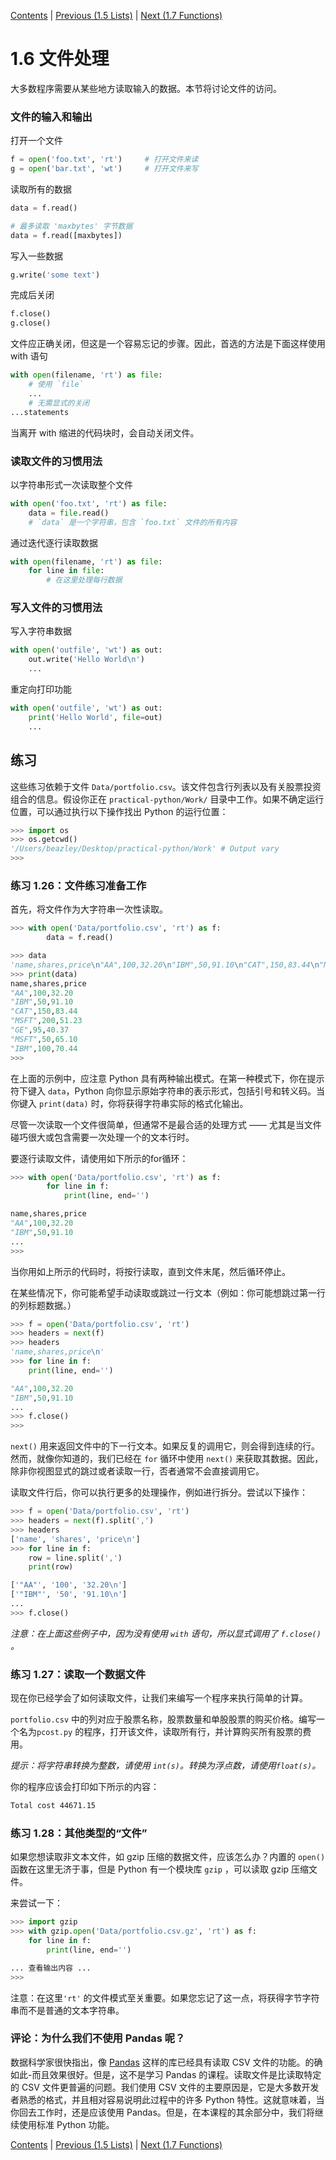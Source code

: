[Contents](../Contents.md) \| [Previous (1.5 Lists)](05_Lists.md) \| [Next (1.7 Functions)](07_Functions.md)

# 1.6 文件处理

大多数程序需要从某些地方读取输入的数据。本节将讨论文件的访问。

### 文件的输入和输出

打开一个文件

```python
f = open('foo.txt', 'rt')     # 打开文件来读
g = open('bar.txt', 'wt')     # 打开文件来写
```

读取所有的数据

```python
data = f.read()

# 最多读取 'maxbytes' 字节数据
data = f.read([maxbytes])
```

写入一些数据

```python
g.write('some text')
```

完成后关闭

```python
f.close()
g.close()
```

文件应正确关闭，但这是一个容易忘记的步骤。因此，首选的方法是下面这样使用 with 语句

```python
with open(filename, 'rt') as file:
    # 使用 `file`
    ...
    # 无需显式的关闭
...statements
```

当离开 with 缩进的代码块时，会自动关闭文件。

### 读取文件的习惯用法

以字符串形式一次读取整个文件

```python
with open('foo.txt', 'rt') as file:
    data = file.read()
    # `data` 是一个字符串，包含 `foo.txt` 文件的所有内容
```

通过迭代逐行读取数据

```python
with open(filename, 'rt') as file:
    for line in file:
        # 在这里处理每行数据
```

### 写入文件的习惯用法

写入字符串数据

```python
with open('outfile', 'wt') as out:
    out.write('Hello World\n')
    ...
```

重定向打印功能

```python
with open('outfile', 'wt') as out:
    print('Hello World', file=out)
    ...
```

## 练习

这些练习依赖于文件 `Data/portfolio.csv`。该文件包含行列表以及有关股票投资组合的信息。假设你正在 `practical-python/Work/` 目录中工作。如果不确定运行位置，可以通过执行以下操作找出 Python 的运行位置：

```python
>>> import os
>>> os.getcwd()
'/Users/beazley/Desktop/practical-python/Work' # Output vary
>>>
```

### 练习 1.26：文件练习准备工作

首先，将文件作为大字符串一次性读取。

```python
>>> with open('Data/portfolio.csv', 'rt') as f:
        data = f.read()

>>> data
'name,shares,price\n"AA",100,32.20\n"IBM",50,91.10\n"CAT",150,83.44\n"MSFT",200,51.23\n"GE",95,40.37\n"MSFT",50,65.10\n"IBM",100,70.44\n'
>>> print(data)
name,shares,price
"AA",100,32.20
"IBM",50,91.10
"CAT",150,83.44
"MSFT",200,51.23
"GE",95,40.37
"MSFT",50,65.10
"IBM",100,70.44
>>>
```

在上面的示例中，应注意 Python 具有两种输出模式。在第一种模式下，你在提示符下键入 `data`，Python 向你显示原始字符串的表示形式，包括引号和转义码。当你键入 `print(data)` 时，你将获得字符串实际的格式化输出。

尽管一次读取一个文件很简单，但通常不是最合适的处理方式 —— 尤其是当文件碰巧很大或包含需要一次处理一个的文本行时。

要逐行读取文件，请使用如下所示的for循环：

```python
>>> with open('Data/portfolio.csv', 'rt') as f:
        for line in f:
            print(line, end='')

name,shares,price
"AA",100,32.20
"IBM",50,91.10
...
>>>
```

当你用如上所示的代码时，将按行读取，直到文件末尾，然后循环停止。

在某些情况下，你可能希望手动读取或跳过一行文本（例如：你可能想跳过第一行的列标题数据。）

```python
>>> f = open('Data/portfolio.csv', 'rt')
>>> headers = next(f)
>>> headers
'name,shares,price\n'
>>> for line in f:
    print(line, end='')

"AA",100,32.20
"IBM",50,91.10
...
>>> f.close()
>>>
```

`next()` 用来返回文件中的下一行文本。如果反复的调用它，则会得到连续的行。然而，就像你知道的，我们已经在 `for`  循环中使用 `next()`  来获取其数据。因此，除非你视图显式的跳过或者读取一行，否者通常不会直接调用它。

读取文件行后，你可以执行更多的处理操作，例如进行拆分。尝试以下操作：

```python
>>> f = open('Data/portfolio.csv', 'rt')
>>> headers = next(f).split(',')
>>> headers
['name', 'shares', 'price\n']
>>> for line in f:
    row = line.split(',')
    print(row)

['"AA"', '100', '32.20\n']
['"IBM"', '50', '91.10\n']
...
>>> f.close()
```

*注意：在上面这些例子中，因为没有使用 `with` 语句，所以显式调用了 `f.close()` 。*

### 练习 1.27：读取一个数据文件

现在你已经学会了如何读取文件，让我们来编写一个程序来执行简单的计算。

`portfolio.csv` 中的列对应于股票名称，股票数量和单股股票的购买价格。编写一个名为`pcost.py` 的程序，打开该文件，读取所有行，并计算购买所有股票的费用。

*提示：将字符串转换为整数，请使用 `int(s)`。转换为浮点数，请使用`float(s)`。*

你的程序应该会打印如下所示的内容：

```bash
Total cost 44671.15
```

### 练习 1.28：其他类型的“文件”

如果您想读取非文本文件，如 gzip 压缩的数据文件，应该怎么办？内置的 `open()` 函数在这里无济于事，但是 Python 有一个模块库 `gzip` ，可以读取 gzip 压缩文件。

来尝试一下：

```python
>>> import gzip
>>> with gzip.open('Data/portfolio.csv.gz', 'rt') as f:
    for line in f:
        print(line, end='')

... 查看输出内容 ...
>>>
```

注意：在这里`'rt'` 的文件模式至关重要。如果您忘记了这一点，将获得字节字符串而不是普通的文本字符串。

### 评论：为什么我们不使用 Pandas 呢？

数据科学家很快指出，像 [Pandas](https://pandas.pydata.org)  这样的库已经具有读取 CSV 文件的功能。的确如此-而且效果很好。但是，这不是学习 Pandas 的课程。读取文件是比读取特定的 CSV 文件更普遍的问题。我们使用 CSV 文件的主要原因是，它是大多数开发者熟悉的格式，并且相对容易说明此过程中的许多 Python 特性。这就意味着，当你回去工作时，还是应该使用 Pandas。但是，在本课程的其余部分中，我们将继续使用标准 Python 功能。

[Contents](../Contents.md) \| [Previous (1.5 Lists)](05_Lists.md) \| [Next (1.7 Functions)](07_Functions.md)
